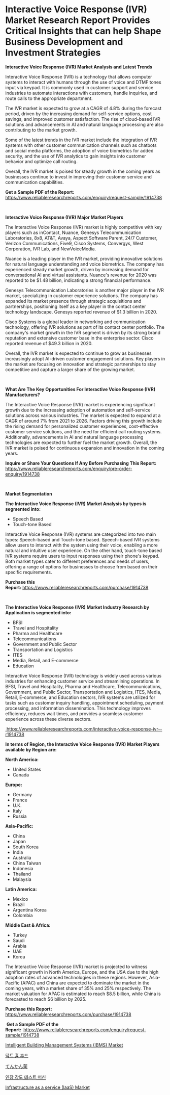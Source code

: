 <p><h1>Interactive Voice Response (IVR) Market Research Report Provides Critical Insights that can help Shape Business Development and Investment Strategies</h1></p><p><strong>Interactive Voice Response (IVR) Market Analysis and Latest Trends</strong></p>
<p><p>Interactive Voice Response (IVR) is a technology that allows computer systems to interact with humans through the use of voice and DTMF tones input via keypad. It is commonly used in customer support and service industries to automate interactions with customers, handle inquiries, and route calls to the appropriate department.</p><p>The IVR market is expected to grow at a CAGR of 4.8% during the forecast period, driven by the increasing demand for self-service options, cost savings, and improved customer satisfaction. The rise of cloud-based IVR solutions and advancements in AI and natural language processing are also contributing to the market growth.</p><p>Some of the latest trends in the IVR market include the integration of IVR systems with other customer communication channels such as chatbots and social media platforms, the adoption of voice biometrics for added security, and the use of IVR analytics to gain insights into customer behavior and optimize call routing.</p><p>Overall, the IVR market is poised for steady growth in the coming years as businesses continue to invest in improving their customer service and communication capabilities.</p></p>
<p><strong>Get a Sample PDF of the Report:&nbsp;</strong> <a href="https://www.reliableresearchreports.com/enquiry/request-sample/1914738">https://www.reliableresearchreports.com/enquiry/request-sample/1914738</a></p>
<p>&nbsp;</p>
<p><strong>Interactive Voice Response (IVR) Major Market Players</strong></p>
<p><p>The Interactive Voice Response (IVR) market is highly competitive with key players such as inContact, Nuance, Genesys Telecommunication Laboratories, 8x8, AT&T, Avaya, Aspect Software Parent, 24/7 Customer, Verizon Communications, Five9, Cisco Systems, Convergys, West Corporation, IVR Lab, and NewVoiceMedia.</p><p>Nuance is a leading player in the IVR market, providing innovative solutions for natural language understanding and voice biometrics. The company has experienced steady market growth, driven by increasing demand for conversational AI and virtual assistants. Nuance's revenue for 2020 was reported to be $1.48 billion, indicating a strong financial performance.</p><p>Genesys Telecommunication Laboratories is another major player in the IVR market, specializing in customer experience solutions. The company has expanded its market presence through strategic acquisitions and partnerships, positioning itself as a key player in the contact center technology landscape. Genesys reported revenue of $1.3 billion in 2020.</p><p>Cisco Systems is a global leader in networking and communication technology, offering IVR solutions as part of its contact center portfolio. The company's market growth in the IVR segment is driven by its strong brand reputation and extensive customer base in the enterprise sector. Cisco reported revenue of $49.3 billion in 2020.</p><p>Overall, the IVR market is expected to continue to grow as businesses increasingly adopt AI-driven customer engagement solutions. Key players in the market are focusing on innovation and strategic partnerships to stay competitive and capture a larger share of the growing market.</p></p>
<p>&nbsp;</p>
<p><strong>What Are The Key Opportunities For Interactive Voice Response (IVR) Manufacturers?</strong></p>
<p><p>The Interactive Voice Response (IVR) market is experiencing significant growth due to the increasing adoption of automation and self-service solutions across various industries. The market is expected to expand at a CAGR of around 7% from 2021 to 2026. Factors driving this growth include the rising demand for personalized customer experiences, cost-effective customer service solutions, and the need for efficient call routing systems. Additionally, advancements in AI and natural language processing technologies are expected to further fuel the market growth. Overall, the IVR market is poised for continuous expansion and innovation in the coming years.</p></p>
<p><strong>Inquire or Share Your Questions If Any Before Purchasing This Report:</strong> <a href="https://www.reliableresearchreports.com/enquiry/pre-order-enquiry/1914738">https://www.reliableresearchreports.com/enquiry/pre-order-enquiry/1914738</a></p>
<p>&nbsp;</p>
<p><strong>Market Segmentation</strong></p>
<p><strong>The Interactive Voice Response (IVR) Market Analysis by types is segmented into:</strong></p>
<p><ul><li>Speech Based</li><li>Touch-tone Based</li></ul></p>
<p><p>Interactive Voice Response (IVR) systems are categorized into two main types: Speech-based and Touch-tone based. Speech-based IVR systems allow users to interact with the system using their voice, enabling a more natural and intuitive user experience. On the other hand, touch-tone based IVR systems require users to input responses using their phone's keypad. Both market types cater to different preferences and needs of users, offering a range of options for businesses to choose from based on their specific requirements.</p></p>
<p><strong>Purchase this Report:&nbsp;</strong><a href="https://www.reliableresearchreports.com/purchase/1914738">https://www.reliableresearchreports.com/purchase/1914738</a></p>
<p>&nbsp;</p>
<p><strong>The Interactive Voice Response (IVR) Market Industry Research by Application is segmented into:</strong></p>
<p><ul><li>BFSI</li><li>Travel and Hospitality</li><li>Pharma and Healthcare</li><li>Telecommunications</li><li>Government and Public Sector</li><li>Transportation and Logistics</li><li>ITES</li><li>Media, Retail, and E-commerce</li><li>Education</li></ul></p>
<p><p>Interactive Voice Response (IVR) technology is widely used across various industries for enhancing customer service and streamlining operations. In BFSI, Travel and Hospitality, Pharma and Healthcare, Telecommunications, Government, and Public Sector, Transportation and Logistics, ITES, Media, Retail, E-commerce, and Education sectors, IVR systems are utilized for tasks such as customer inquiry handling, appointment scheduling, payment processing, and information dissemination. This technology improves efficiency, reduces wait times, and provides a seamless customer experience across these diverse sectors.</p></p>
<p><a href="https://www.reliableresearchreports.com/interactive-voice-response-ivr--r1914738">&nbsp;https://www.reliableresearchreports.com/interactive-voice-response-ivr--r1914738</a></p>
<p><strong>In terms of Region, the Interactive Voice Response (IVR) Market Players available by Region are:</strong></p>
<p>
    <p> <strong> North America: </strong>
        <ul>
            <li>United States</li>
            <li>Canada</li>
        </ul>
        </p> 
    <p> <strong> Europe: </strong>
        <ul>
            <li>Germany</li>
            <li>France</li>
            <li>U.K.</li>
            <li>Italy</li>
            <li>Russia</li>
        </ul>
        </p> 
    <p> <strong> Asia-Pacific: </strong>
        <ul>
            <li>China</li>
            <li>Japan</li>
            <li>South Korea</li>
            <li>India</li>
            <li>Australia</li>
            <li>China Taiwan</li>
            <li>Indonesia</li>
            <li>Thailand</li>
            <li>Malaysia</li>
        </ul>
        </p> 
    <p> <strong> Latin America: </strong>
        <ul>
            <li>Mexico</li>
            <li>Brazil</li>
            <li>Argentina Korea</li>
            <li>Colombia</li>
        </ul>
        </p> 
    <p> <strong> Middle East & Africa: </strong>
        <ul>
            <li>Turkey</li>
            <li>Saudi</li>
            <li>Arabia</li>
            <li>UAE</li>
            <li>Korea</li>
        </ul>
    </p>
    </p>
<p><p>The Interactive Voice Response (IVR) market is projected to witness significant growth in North America, Europe, and the USA due to the high adoption rates of advanced technologies in these regions. However, Asia-Pacific (APAC) and China are expected to dominate the market in the coming years, with a market share of 35% and 25% respectively. The market valuation for APAC is estimated to reach $8.5 billion, while China is forecasted to reach $6 billion by 2025.</p></p>
<p><strong>Purchase this Report: </strong><a href="https://www.reliableresearchreports.com/purchase/1914738">https://www.reliableresearchreports.com/purchase/1914738</a></p>
<p>&nbsp;<strong>Get a Sample PDF of the Report:&nbsp;&nbsp;</strong><a href="https://www.reliableresearchreports.com/enquiry/request-sample/1914738">https://www.reliableresearchreports.com/enquiry/request-sample/1914738</a></p>
<p><strong></strong></p>
<p><p><a href="https://github.com/timeliteaut/Market-Research-Report-List-2/blob/main/intelligent-building-management-systems-ibms-market.md">Intelligent Building Management Systems (IBMS) Market</a></p><p><a href="https://github.com/durgin521/Market-Research-Report-List-1/blob/main/879215561871.md">덕트 흄 후드</a></p><p><a href="https://github.com/RudyBoyer2017/Market-Research-Report-List-1/blob/main/439258562519.md">てんかん薬</a></p><p><a href="https://github.com/novabrown3/Market-Research-Report-List-1/blob/main/847828261870.md">인장 강도 테스트 머신</a></p><p><a href="https://github.com/seekum/Market-Research-Report-List-2/blob/main/infrastructure-as-a-service-iaas-market.md">Infrastructure as a service (IaaS) Market</a></p></p>